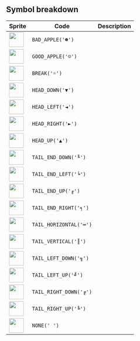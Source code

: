 <meta charset="UTF-8">

## Symbol breakdown
| Sprite | Code | Description |
| -------- | -------- | -------- |
|<img src="https://github.com/codenjoyme/codenjoy/raw/master/CodingDojo/games/snake/src/main/webapp/resources/snake/sprite/bad_apple.png" style="width:40px;" /> | `BAD_APPLE('☻')` |  | 
|<img src="https://github.com/codenjoyme/codenjoy/raw/master/CodingDojo/games/snake/src/main/webapp/resources/snake/sprite/good_apple.png" style="width:40px;" /> | `GOOD_APPLE('☺')` |  | 
|<img src="https://github.com/codenjoyme/codenjoy/raw/master/CodingDojo/games/snake/src/main/webapp/resources/snake/sprite/break.png" style="width:40px;" /> | `BREAK('☼')` |  | 
|<img src="https://github.com/codenjoyme/codenjoy/raw/master/CodingDojo/games/snake/src/main/webapp/resources/snake/sprite/head_down.png" style="width:40px;" /> | `HEAD_DOWN('▼')` |  | 
|<img src="https://github.com/codenjoyme/codenjoy/raw/master/CodingDojo/games/snake/src/main/webapp/resources/snake/sprite/head_left.png" style="width:40px;" /> | `HEAD_LEFT('◄')` |  | 
|<img src="https://github.com/codenjoyme/codenjoy/raw/master/CodingDojo/games/snake/src/main/webapp/resources/snake/sprite/head_right.png" style="width:40px;" /> | `HEAD_RIGHT('►')` |  | 
|<img src="https://github.com/codenjoyme/codenjoy/raw/master/CodingDojo/games/snake/src/main/webapp/resources/snake/sprite/head_up.png" style="width:40px;" /> | `HEAD_UP('▲')` |  | 
|<img src="https://github.com/codenjoyme/codenjoy/raw/master/CodingDojo/games/snake/src/main/webapp/resources/snake/sprite/tail_end_down.png" style="width:40px;" /> | `TAIL_END_DOWN('╙')` |  | 
|<img src="https://github.com/codenjoyme/codenjoy/raw/master/CodingDojo/games/snake/src/main/webapp/resources/snake/sprite/tail_end_left.png" style="width:40px;" /> | `TAIL_END_LEFT('╘')` |  | 
|<img src="https://github.com/codenjoyme/codenjoy/raw/master/CodingDojo/games/snake/src/main/webapp/resources/snake/sprite/tail_end_up.png" style="width:40px;" /> | `TAIL_END_UP('╓')` |  | 
|<img src="https://github.com/codenjoyme/codenjoy/raw/master/CodingDojo/games/snake/src/main/webapp/resources/snake/sprite/tail_end_right.png" style="width:40px;" /> | `TAIL_END_RIGHT('╕')` |  | 
|<img src="https://github.com/codenjoyme/codenjoy/raw/master/CodingDojo/games/snake/src/main/webapp/resources/snake/sprite/tail_horizontal.png" style="width:40px;" /> | `TAIL_HORIZONTAL('═')` |  | 
|<img src="https://github.com/codenjoyme/codenjoy/raw/master/CodingDojo/games/snake/src/main/webapp/resources/snake/sprite/tail_vertical.png" style="width:40px;" /> | `TAIL_VERTICAL('║')` |  | 
|<img src="https://github.com/codenjoyme/codenjoy/raw/master/CodingDojo/games/snake/src/main/webapp/resources/snake/sprite/tail_left_down.png" style="width:40px;" /> | `TAIL_LEFT_DOWN('╗')` |  | 
|<img src="https://github.com/codenjoyme/codenjoy/raw/master/CodingDojo/games/snake/src/main/webapp/resources/snake/sprite/tail_left_up.png" style="width:40px;" /> | `TAIL_LEFT_UP('╝')` |  | 
|<img src="https://github.com/codenjoyme/codenjoy/raw/master/CodingDojo/games/snake/src/main/webapp/resources/snake/sprite/tail_right_down.png" style="width:40px;" /> | `TAIL_RIGHT_DOWN('╔')` |  | 
|<img src="https://github.com/codenjoyme/codenjoy/raw/master/CodingDojo/games/snake/src/main/webapp/resources/snake/sprite/tail_right_up.png" style="width:40px;" /> | `TAIL_RIGHT_UP('╚')` |  | 
|<img src="https://github.com/codenjoyme/codenjoy/raw/master/CodingDojo/games/snake/src/main/webapp/resources/snake/sprite/none.png" style="width:40px;" /> | `NONE(' ')` |  | 

